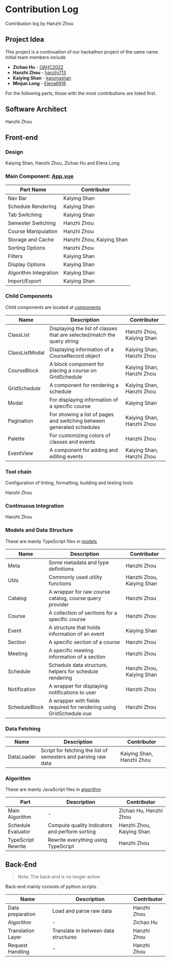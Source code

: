 # Contribution Log

Contribution log by Hanzhi Zhou

## Project Idea

This project is a continuation of our hackathon project of the same name. Initial team members include

- **Zichao Hu** - [OAHC2022](https://github.com/OAHC2022)
- **Hanzhi Zhou** - [hanzhi713](https://github.com/hanzhi713)
- **Kaiying Shan** - [kaiyingshan](https://github.com/kaiyingshan)
- **Minjun Long** - [Elena6918](https://github.com/Elena6918)

For the following parts, those with the most contributions are listed first.

## Software Architect

Hanzhi Zhou

## Front-end

### Design

Kaiying Shan, Hanzhi Zhou, Zichao Hu and Elena Long

### Main Component: [App.vue](/templates/src/App.vue)

| Part Name             | Contributor               |
| --------------------- | ------------------------- |
| Nav Bar               | Kaiying Shan              |
| Schedule Rendering    | Kaiying Shan              |
| Tab Switching         | Kaiying Shan              |
| Semester Switching    | Hanzhi Zhou               |
| Course Manipulation   | Hanzhi Zhou               |
| Storage and Cache     | Hanzhi Zhou, Kaiying Shan |
| Sorting Options       | Hanzhi Zhou               |
| Filters               | Kaiying Shan              |
| Display Options       | Kaiying Shan              |
| Algorithm Integration | Kaiying Shan              |
| Import/Export         | Kaiying Shan              |

### Child Components

Child components are located at [components](/templates/src/components)

| Name           | Description                                                             | Contributor               |
| -------------- | ----------------------------------------------------------------------- | ------------------------- |
| ClassList      | Displaying the list of classes that are selected/match the query string | Hanzhi Zhou, Kaiying Shan |
| ClassListModal | Displaying information of a CourseRecord object                         | Kaiying Shan, Hanzhi Zhou |
| CourseBlock    | A block component for placing a course on GridSchedule                  | Kaiying Shan, Hanzhi Zhou |
| GridSchedule   | A component for rendering a schedule                                    | Kaiying Shan, Hanzhi Zhou |
| Modal          | For displaying information of a specific course                         | Kaiying Shan              |
| Pagination     | For showing a list of pages and switching between generated schedules   | Kaiying Shan, Hanzhi Zhou |
| Palette        | For customizing colors of classes and events                            | Hanzhi Zhou               |
| EventView      | A component for adding and editing events                               | Kaiying Shan, Hanzhi Zhou |

### Tool chain

Configuration of linting, formatting, building and testing tools

Hanzhi Zhou

### Continuous Integration

Hanzhi Zhou

### Models and Data Structure

These are mainly TypeScript files in [models](/templates/src/models)

| Name          | Description                                                         | Contributor               |
| ------------- | ------------------------------------------------------------------- | ------------------------- |
| Meta          | Some metadata and type definitions                                  | Hanzhi Zhou               |
| Utils         | Commonly used utility functions                                     | Hanzhi Zhou, Kaiying Shan |
| Catalog       | A wrapper for raw course catalog, course query provider             | Hanzhi Zhou               |
| Course        | A collection of sections for a specific course                      | Hanzhi Zhou               |
| Event         | A structure that holds information of an event                      | Kaiying Shan              |
| Section       | A specific section of a course                                      | Hanzhi Zhou               |
| Meeting       | A specific meeting information of a section                         | Hanzhi Zhou               |
| Schedule      | Schedule data structure, helpers for schedule rendering             | Hanzhi Zhou, Kaiying Shan |
| Notification  | A wrapper for displaying notifications to user                      | Hanzhi Zhou               |
| ScheduleBlock | A wrapper with fields required for rendering using GridSchedule.vue | Hanzhi Zhou               |

### Data Fetching

| Name       | Description                                                    | Contributor               |
| ---------- | -------------------------------------------------------------- | ------------------------- |
| DataLoader | Script for fetching the list of semesters and parsing raw data | Kaiying Shan, Hanzhi Zhou |

### Algorithm

These are mainly JavaScript files in [algorithm](/templates/src/algorithm)

| Part               | Description                                    | Contributor               |
| ------------------ | ---------------------------------------------- | ------------------------- |
| Main Algorithm     | -                                              | Zichao Hu, Hanzhi Zhou    |
| Schedule Evaluator | Compute quality indicators and perform sorting | Hanzhi Zhou, Kaiying Shan |
| TypeScript Rewrite | Rewrite everything using TypeScript            | Hanzhi Zhou               |

## Back-End

> Note: The back-end is no longer active.

Back-end mainly consists of python scripts.

| Name              | Description                          | Contributor |
| ----------------- | ------------------------------------ | ----------- |
| Data preparation  | Load and parse raw data              | Hanzhi Zhou |
| Algorithm         | -                                    | Zichao Hu   |
| Translation Layer | Translate in between data structures | Hanzhi Zhou |
| Request Handling  | -                                    | Hanzhi Zhou |
